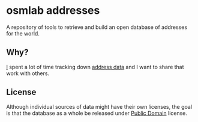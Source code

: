 # osmlab addresses

A repository of tools to retrieve and build an open database of addresses for the world.

## Why?

[I](http://github.com/iandees) spent a lot of time tracking down [address data](https://docs.google.com/spreadsheet/ccc?key=0AsVnlPsfrhUIdEVZTzVFalFYYnlvTkc0R05wcUpsWVE&usp=drive_web) and I want to share that work with others.

## License

Although individual sources of data might have their own licenses, the goal is that the database as a whole be released under [Public Domain](http://opendatacommons.org/licenses/pddl/1.0/) license.
